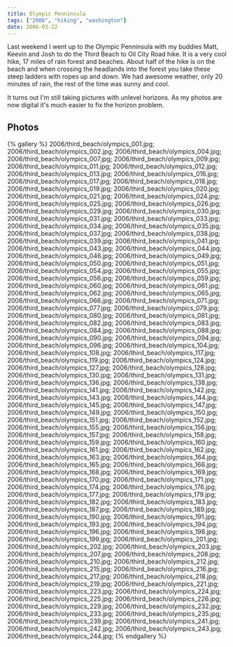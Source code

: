 ```yaml
---
title: Olympic Penninsula 
tags: ["2006", "hiking", "washington"]
date: 2006-03-22
---
```

Last weekend I went up to the Olympic Penninsula with my buddies Matt, Keevin and Josh to do the Third Beach to Oil City Road hike.  It is a very cool hike, 17 miles of rain forest and beaches.  About half of the hike is on the beach and when crossing the headlands into the forest you take these steep ladders with ropes up and down.  We had awesome weather, only 20 minutes of rain, the rest of the time was sunny and cool.

It turns out I'm still taking pictures with unlevel horizons.  As my photos are now digital it's much easier to fix the horizon problem.

## Photos 

{% gallery %} 
2006/third_beach/olympics_001.jpg;
2006/third_beach/olympics_002.jpg;
2006/third_beach/olympics_004.jpg;
2006/third_beach/olympics_007.jpg;
2006/third_beach/olympics_009.jpg;
2006/third_beach/olympics_011.jpg;
2006/third_beach/olympics_012.jpg;
2006/third_beach/olympics_013.jpg;
2006/third_beach/olympics_016.jpg;
2006/third_beach/olympics_017.jpg;
2006/third_beach/olympics_018.jpg;
2006/third_beach/olympics_019.jpg;
2006/third_beach/olympics_020.jpg;
2006/third_beach/olympics_021.jpg;
2006/third_beach/olympics_024.jpg;
2006/third_beach/olympics_025.jpg;
2006/third_beach/olympics_026.jpg;
2006/third_beach/olympics_029.jpg;
2006/third_beach/olympics_030.jpg;
2006/third_beach/olympics_031.jpg;
2006/third_beach/olympics_033.jpg;
2006/third_beach/olympics_034.jpg;
2006/third_beach/olympics_035.jpg;
2006/third_beach/olympics_037.jpg;
2006/third_beach/olympics_038.jpg;
2006/third_beach/olympics_039.jpg;
2006/third_beach/olympics_041.jpg;
2006/third_beach/olympics_043.jpg;
2006/third_beach/olympics_044.jpg;
2006/third_beach/olympics_046.jpg;
2006/third_beach/olympics_049.jpg;
2006/third_beach/olympics_050.jpg;
2006/third_beach/olympics_051.jpg;
2006/third_beach/olympics_054.jpg;
2006/third_beach/olympics_055.jpg;
2006/third_beach/olympics_056.jpg;
2006/third_beach/olympics_059.jpg;
2006/third_beach/olympics_060.jpg;
2006/third_beach/olympics_061.jpg;
2006/third_beach/olympics_062.jpg;
2006/third_beach/olympics_065.jpg;
2006/third_beach/olympics_066.jpg;
2006/third_beach/olympics_071.jpg;
2006/third_beach/olympics_077.jpg;
2006/third_beach/olympics_079.jpg;
2006/third_beach/olympics_080.jpg;
2006/third_beach/olympics_081.jpg;
2006/third_beach/olympics_082.jpg;
2006/third_beach/olympics_083.jpg;
2006/third_beach/olympics_084.jpg;
2006/third_beach/olympics_088.jpg;
2006/third_beach/olympics_090.jpg;
2006/third_beach/olympics_094.jpg;
2006/third_beach/olympics_096.jpg;
2006/third_beach/olympics_104.jpg;
2006/third_beach/olympics_108.jpg;
2006/third_beach/olympics_117.jpg;
2006/third_beach/olympics_119.jpg;
2006/third_beach/olympics_124.jpg;
2006/third_beach/olympics_127.jpg;
2006/third_beach/olympics_128.jpg;
2006/third_beach/olympics_130.jpg;
2006/third_beach/olympics_131.jpg;
2006/third_beach/olympics_136.jpg;
2006/third_beach/olympics_138.jpg;
2006/third_beach/olympics_141.jpg;
2006/third_beach/olympics_142.jpg;
2006/third_beach/olympics_143.jpg;
2006/third_beach/olympics_144.jpg;
2006/third_beach/olympics_145.jpg;
2006/third_beach/olympics_147.jpg;
2006/third_beach/olympics_149.jpg;
2006/third_beach/olympics_150.jpg;
2006/third_beach/olympics_151.jpg;
2006/third_beach/olympics_152.jpg;
2006/third_beach/olympics_155.jpg;
2006/third_beach/olympics_156.jpg;
2006/third_beach/olympics_157.jpg;
2006/third_beach/olympics_158.jpg;
2006/third_beach/olympics_159.jpg;
2006/third_beach/olympics_160.jpg;
2006/third_beach/olympics_161.jpg;
2006/third_beach/olympics_162.jpg;
2006/third_beach/olympics_163.jpg;
2006/third_beach/olympics_164.jpg;
2006/third_beach/olympics_165.jpg;
2006/third_beach/olympics_166.jpg;
2006/third_beach/olympics_168.jpg;
2006/third_beach/olympics_169.jpg;
2006/third_beach/olympics_170.jpg;
2006/third_beach/olympics_171.jpg;
2006/third_beach/olympics_174.jpg;
2006/third_beach/olympics_176.jpg;
2006/third_beach/olympics_177.jpg;
2006/third_beach/olympics_179.jpg;
2006/third_beach/olympics_182.jpg;
2006/third_beach/olympics_183.jpg;
2006/third_beach/olympics_187.jpg;
2006/third_beach/olympics_189.jpg;
2006/third_beach/olympics_190.jpg;
2006/third_beach/olympics_191.jpg;
2006/third_beach/olympics_193.jpg;
2006/third_beach/olympics_194.jpg;
2006/third_beach/olympics_196.jpg;
2006/third_beach/olympics_198.jpg;
2006/third_beach/olympics_199.jpg;
2006/third_beach/olympics_201.jpg;
2006/third_beach/olympics_202.jpg;
2006/third_beach/olympics_203.jpg;
2006/third_beach/olympics_207.jpg;
2006/third_beach/olympics_208.jpg;
2006/third_beach/olympics_210.jpg;
2006/third_beach/olympics_212.jpg;
2006/third_beach/olympics_215.jpg;
2006/third_beach/olympics_216.jpg;
2006/third_beach/olympics_217.jpg;
2006/third_beach/olympics_218.jpg;
2006/third_beach/olympics_219.jpg;
2006/third_beach/olympics_221.jpg;
2006/third_beach/olympics_223.jpg;
2006/third_beach/olympics_224.jpg;
2006/third_beach/olympics_225.jpg;
2006/third_beach/olympics_226.jpg;
2006/third_beach/olympics_229.jpg;
2006/third_beach/olympics_232.jpg;
2006/third_beach/olympics_233.jpg;
2006/third_beach/olympics_235.jpg;
2006/third_beach/olympics_239.jpg;
2006/third_beach/olympics_241.jpg;
2006/third_beach/olympics_242.jpg;
2006/third_beach/olympics_243.jpg;
2006/third_beach/olympics_244.jpg;
{% endgallery %}


